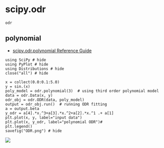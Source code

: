 # scipy.odr

```@docs
odr
```

## polynomial

- [scipy\.odr\.polynomial Reference Guide](https://docs.scipy.org/doc/scipy/reference/generated/scipy.odr.polynomial.html#scipy.odr.polynomial)

```@example
using SciPy # hide
using PyPlot # hide
using Distributions # hide
close("all") # hide

x = collect(0.0:0.1:5.0)
y = sin.(x)
poly_model = odr.polynomial(3)  # using third order polynomial model
data = odr.Data(x, y)
odr_obj = odr.ODR(data, poly_model)
output = odr_obj.run()  # running ODR fitting
a = output.beta
y_odr = a[4].*x.^3+a[3].*x.^2+a[2].*x.^1 .+ a[1]
plt.plot(x, y, label="input data")
plt.plot(x, y_odr, label="polynomial ODR")#
plt.legend()
savefig("ODR.png") # hide
```

![](ODR.png)




